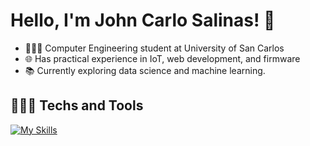 # Hello, I'm John Carlo Salinas! 👋

* 👨🏻‍💻 Computer Engineering student at University of San Carlos
* 🌐 Has practical experience in IoT, web development, and firmware
* 📚 Currently exploring data science and machine learning.

## 👨🏻‍💻 Techs and Tools
[![My Skills](https://skillicons.dev/icons?i=ts,js,react,postgres,firebase,c,java,python,fastapi,tensorflow)](https://skillicons.dev)
